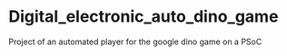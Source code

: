 # Digital_electronic_auto_dino_game
Project of an automated player for the google dino game on a PSoC
